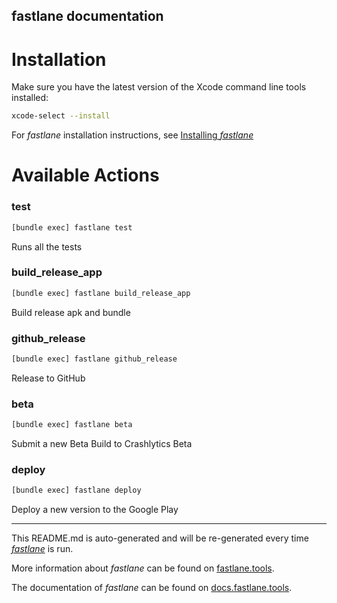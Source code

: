 fastlane documentation
----

# Installation

Make sure you have the latest version of the Xcode command line tools installed:

```sh
xcode-select --install
```

For _fastlane_ installation instructions, see [Installing _fastlane_](https://docs.fastlane.tools/#installing-fastlane)

# Available Actions

### test

```sh
[bundle exec] fastlane test
```

Runs all the tests

### build_release_app

```sh
[bundle exec] fastlane build_release_app
```

Build release apk and bundle

### github_release

```sh
[bundle exec] fastlane github_release
```

Release to GitHub

### beta

```sh
[bundle exec] fastlane beta
```

Submit a new Beta Build to Crashlytics Beta

### deploy

```sh
[bundle exec] fastlane deploy
```

Deploy a new version to the Google Play

----

This README.md is auto-generated and will be re-generated every time [_fastlane_](https://fastlane.tools) is run.

More information about _fastlane_ can be found on [fastlane.tools](https://fastlane.tools).

The documentation of _fastlane_ can be found on [docs.fastlane.tools](https://docs.fastlane.tools).
